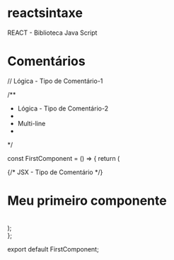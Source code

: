 # reactsintaxe
REACT - Biblioteca Java Script

# Comentários

// Lógica - Tipo de Comentário-1

/**
 * Lógica - Tipo de Comentário-2
 * 
 * Multi-line
 *   
 */

const FirstComponent = () => {
    return (
        <div>
            {/* JSX - Tipo de Comentário */}
            <h1>Meu primeiro componente</h1>            
        </div>
    );     
};

export default FirstComponent;
